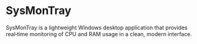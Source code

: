 # SysMonTray
SysMonTray is a lightweight Windows desktop application that provides real‑time monitoring of CPU and RAM usage in a clean, modern interface.
